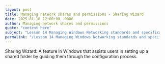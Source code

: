 ```yaml
---
layout: post
title: Managing network shares and permissions - Sharing Wizard
date: 2025-01-10 12:00:00 -0000
author: Managing network shares and permissions
quote: "content here"
subject: "Lesson 14 Managing Windows Networking standards and specifications"
permalink: "/Lesson 14 Managing Windows Networking standards and specifications/Managing network shares and permissions/Managing network shares and permissions - Sharing Wizard"
---
```


Sharing Wizard: A feature in Windows that assists users in setting up a shared folder by guiding them through the configuration process.
